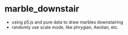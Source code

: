 # marble_downstair
- using p5.js and pure data to draw marbles downstairing
- randomly use scale mode, like phrygian, Aeolian, etc.
